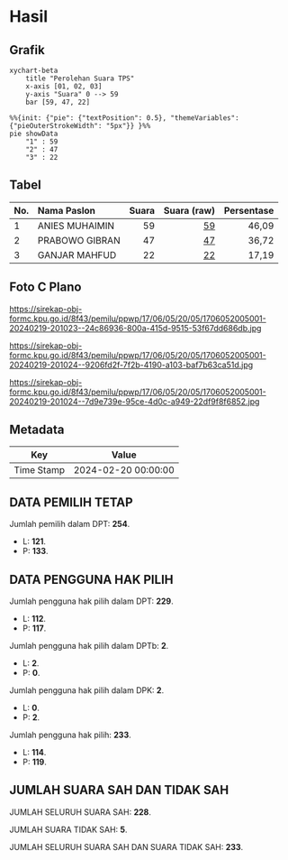 # Hasil

## Grafik

```mermaid
xychart-beta
    title "Perolehan Suara TPS"
    x-axis [01, 02, 03]
    y-axis "Suara" 0 --> 59
    bar [59, 47, 22]
```

```mermaid
%%{init: {"pie": {"textPosition": 0.5}, "themeVariables": {"pieOuterStrokeWidth": "5px"}} }%%
pie showData
    "1" : 59
    "2" : 47
    "3" : 22
```

## Tabel

| No. | Nama Paslon    | Suara | Suara (raw) | Persentase |
|:--- |:-------------- | -----:| -----------:| ----------:|
| 1   | ANIES MUHAIMIN | 59    | [59][p-1]   | 46,09      |
| 2   | PRABOWO GIBRAN | 47    | [47][p-2]   | 36,72      |
| 3   | GANJAR MAHFUD  | 22    | [22][p-3]   | 17,19      |


[p-1]: https://github.com/gigit-pemilu/pemilu-2024-17-bengkulu/blob/main/pilpres/hitung-suara/sub/17-bengkulu/sub/06-muko-muko/sub/05-ipuh/sub/2005-pulau-baru/sub/001-tps/sub/paslon-1.txt
[p-2]: https://github.com/gigit-pemilu/pemilu-2024-17-bengkulu/blob/main/pilpres/hitung-suara/sub/17-bengkulu/sub/06-muko-muko/sub/05-ipuh/sub/2005-pulau-baru/sub/001-tps/sub/paslon-2.txt
[p-3]: https://github.com/gigit-pemilu/pemilu-2024-17-bengkulu/blob/main/pilpres/hitung-suara/sub/17-bengkulu/sub/06-muko-muko/sub/05-ipuh/sub/2005-pulau-baru/sub/001-tps/sub/paslon-3.txt

## Foto C Plano

https://sirekap-obj-formc.kpu.go.id/8f43/pemilu/ppwp/17/06/05/20/05/1706052005001-20240219-201023--24c86936-800a-415d-9515-53f67dd686db.jpg

https://sirekap-obj-formc.kpu.go.id/8f43/pemilu/ppwp/17/06/05/20/05/1706052005001-20240219-201024--9206fd2f-7f2b-4190-a103-baf7b63ca51d.jpg

https://sirekap-obj-formc.kpu.go.id/8f43/pemilu/ppwp/17/06/05/20/05/1706052005001-20240219-201024--7d9e739e-95ce-4d0c-a949-22df9f8f6852.jpg


## Metadata

| Key        | Value               |
| ---------- | ------------------- |
| Time Stamp | 2024-02-20 00:00:00 |


## DATA PEMILIH TETAP

Jumlah pemilih dalam DPT: **254**.
 * L: **121**.
 * P: **133**.

## DATA PENGGUNA HAK PILIH

Jumlah pengguna hak pilih dalam DPT: **229**.
 * L: **112**.
 * P: **117**.

Jumlah pengguna hak pilih dalam DPTb: **2**.
 * L: **2**.
 * P: **0**.

Jumlah pengguna hak pilih dalam DPK: **2**.
 * L: **0**.
 * P: **2**.

Jumlah pengguna hak pilih: **233**.
 * L: **114**.
 * P: **119**.

## JUMLAH SUARA SAH DAN TIDAK SAH

JUMLAH SELURUH SUARA SAH: **228**.

JUMLAH SUARA TIDAK SAH: **5**.

JUMLAH SELURUH SUARA SAH DAN SUARA TIDAK SAH: **233**.


